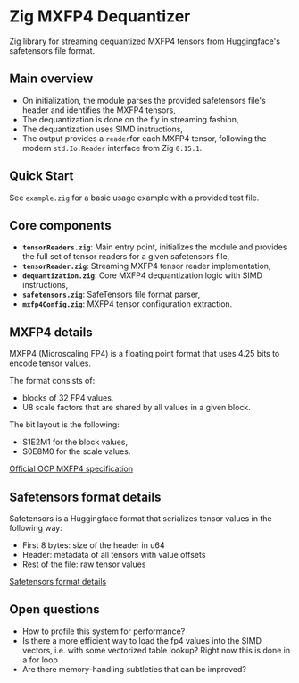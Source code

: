 # Zig MXFP4 Dequantizer

Zig library for streaming dequantized MXFP4 tensors from Huggingface's
safetensors file format.

## Main overview

- On initialization, the module parses the provided safetensors file's header
  and identifies the MXFP4 tensors,
- The dequantization is done on the fly in streaming fashion,
- The dequantization uses SIMD instructions,
- The output provides a `reader`for each MXFP4 tensor, following the modern
  `std.Io.Reader` interface from Zig `0.15.1`.

## Quick Start

See `example.zig` for a basic usage example with a provided test file.

## Core components

- **`tensorReaders.zig`**: Main entry point, initializes the module and provides
  the full set of tensor readers for a given safetensors file,
- **`tensorReader.zig`**: Streaming MXFP4 tensor reader implementation,
- **`dequantization.zig`**: Core MXFP4 dequantization logic with SIMD
  instructions,
- **`safetensors.zig`**: SafeTensors file format parser,
- **`mxfp4Config.zig`**: MXFP4 tensor configuration extraction.

## MXFP4 details

MXFP4 (Microscaling FP4) is a floating point format that uses 4.25 bits to
encode tensor values.

The format consists of:

- blocks of 32 FP4 values,
- U8 scale factors that are shared by all values in a given block.

The bit layout is the following:

- S1E2M1 for the block values,
- S0E8M0 for the scale values.

[Official OCP MXFP4 specification](https://www.opencompute.org/documents/ocp-microscaling-formats-mx-v1-0-spec-final-pdf)

## Safetensors format details

Safetensors is a Huggingface format that serializes tensor values in the
following way:

- First 8 bytes: size of the header in u64
- Header: metadata of all tensors with value offsets
- Rest of the file: raw tensor values

[Safetensors format details](https://huggingface.co/docs/safetensors/index)

## Open questions

- How to profile this system for performance?
- Is there a more efficient way to load the fp4 values into the SIMD vectors,
  i.e. with some vectorized table lookup? Right now this is done in a for loop
- Are there memory-handling subtleties that can be improved?
